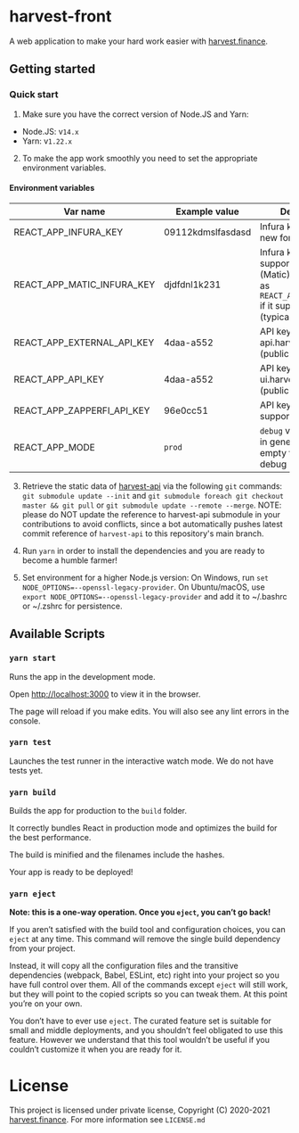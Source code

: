 # harvest-front

A web application to make your hard work easier with [harvest.finance](https://harvest.finance).

## Getting started

### Quick start

1. Make sure you have the correct version of Node.JS and Yarn:

 - Node.JS: v`14.x`
 - Yarn: v`1.22.x`

2. To make the app work smoothly you need to set the appropriate environment variables.

#### Environment variables
| Var name | Example value | Description
|--|--|--|
| REACT_APP_INFURA_KEY | 09112kdmslfasdasd | Infura key. Create a new for free
| REACT_APP_MATIC_INFURA_KEY | djdfdnl1k231 | Infura key that also supports Polygon (Matic). Can be same as `REACT_APP_INFURA_KEY` if it supports Polygon (typically not free).
| REACT_APP_EXTERNAL_API_KEY | 4daa-a552 | API key of api.harvest.finance (publicly available)
| REACT_APP_API_KEY | 4daa-a552 | API key of api-ui.harvest.finance (publicly available)
| REACT_APP_ZAPPERFI_API_KEY | 96e0cc51 | API key for zapperfi support
| REACT_APP_MODE | `prod` | `debug` value for logs in general. Leave empty to not use debug mode

3.  Retrieve the static data of [harvest-api](https://github.com/harvest-finance/harvest-api) via the following  `git`  commands: `git submodule update --init` and `git submodule foreach git checkout master && git pull` or `git submodule update --remote --merge`. NOTE: please do NOT update the reference to harvest-api submodule in your contributions to avoid conflicts, since a bot automatically pushes latest commit reference of `harvest-api` to this repository's main branch.

4. Run `yarn` in order to install the dependencies and you are ready to become a humble farmer!

5. Set environment for a higher Node.js version: On Windows, run `set NODE_OPTIONS=--openssl-legacy-provider`. On Ubuntu/macOS, use `export NODE_OPTIONS=--openssl-legacy-provider` and add it to ~/.bashrc or ~/.zshrc for persistence.

## Available Scripts

### `yarn start`

Runs the app in the development mode.<br  />

Open [http://localhost:3000](http://localhost:3000) to view it in the browser.

The page will reload if you make edits. You will also see any lint errors in the console.

### `yarn test`

Launches the test runner in the interactive watch mode. We do not have tests yet.


### `yarn build`

Builds the app for production to the `build` folder.<br  />

It correctly bundles React in production mode and optimizes the build for the best performance.

The build is minified and the filenames include the hashes.<br  />

Your app is ready to be deployed!


### `yarn eject`


**Note: this is a one-way operation. Once you `eject`, you can’t go back!**


If you aren’t satisfied with the build tool and configuration choices, you can `eject` at any time. This command will remove the single build dependency from your project.


Instead, it will copy all the configuration files and the transitive dependencies (webpack, Babel, ESLint, etc) right into your project so you have full control over them. All of the commands except `eject` will still work, but they will point to the copied scripts so you can tweak them. At this point you’re on your own.

You don’t have to ever use `eject`. The curated feature set is suitable for small and middle deployments, and you shouldn’t feel obligated to use this feature. However we understand that this tool wouldn’t be useful if you couldn’t customize it when you are ready for it.

# License

This project is licensed under private license, Copyright (C) 2020-2021 [harvest.finance](https://harvest.finance). For more information see `LICENSE.md`
